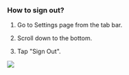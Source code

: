 ### How to sign out?

1. Go to Settings page from the tab bar.

2. Scroll down to the bottom.

3. Tap "Sign Out".

![](../../../images/ticktick-ios-app/installation--account/4.1.3.png)

